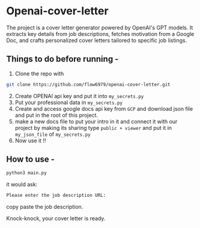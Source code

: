 # Openai-cover-letter
The project is a cover letter generator powered by OpenAI's GPT models. It extracts key details from job descriptions, fetches motivation from a Google Doc, and crafts personalized cover letters tailored to specific job listings.

## Things to do before running - 

1. Clone the repo with 
```bash
git clone https://github.com/flow6979/openai-cover-letter.git
```

2. Create OPENAI api key and put it into `my_secrets.py`
3. Put your professional data in `my_secrets.py`
4. Create and access google docs api key from `GCP` and download json file and put in the root of this project.
5. make a new docs file to put your intro in it and connect it with our project by making its sharing type `public + viewer` and put it in `my_json_file` of `my_secrets.py`
6. Now use it !!

## How to use - 
```bash
python3 main.py
```

it would ask:
```bash
Please enter the job description URL:
```

copy paste the job description.

Knock-knock, your cover letter is ready.
